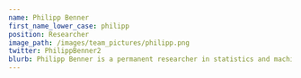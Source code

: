 ```yaml
---
name: Philipp Benner
first_name_lower_case: philipp
position: Researcher
image_path: /images/team_pictures/philipp.png
twitter: PhilippBenner2
blurb: Philipp Benner is a permanent researcher in statistics and machine learning interested in materials property prediction.
---
```

